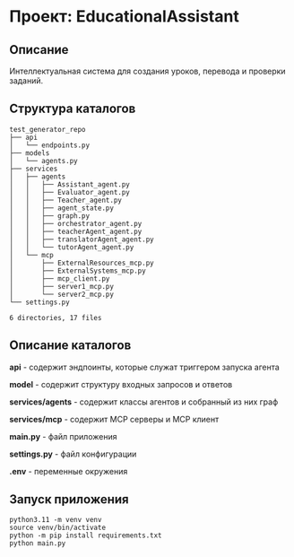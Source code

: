 # Проект: EducationalAssistant

## Описание

Интеллектуальная система для создания уроков, перевода и проверки заданий.

## Структура каталогов
```
test_generator_repo
├── api
│   └── endpoints.py
├── models
│   └── agents.py
├── services
│   ├── agents
│   │   ├── Assistant_agent.py
│   │   ├── Evaluator_agent.py
│   │   ├── Teacher_agent.py
│   │   ├── agent_state.py
│   │   ├── graph.py
│   │   ├── orchestrator_agent.py
│   │   ├── teacherAgent_agent.py
│   │   ├── translatorAgent_agent.py
│   │   └── tutorAgent_agent.py
│   └── mcp
│       ├── ExternalResources_mcp.py
│       ├── ExternalSystems_mcp.py
│       ├── mcp_client.py
│       ├── server1_mcp.py
│       └── server2_mcp.py
└── settings.py

6 directories, 17 files

```
## Описание каталогов

**api** - содержит эндпоинты, которые служат триггером запуска агента

**model** - содержит структуру входных запросов и ответов

**services/agents** - содержит классы агентов и собранный из них граф

**services/mcp** - содержит MCP серверы и MCP клиент

**main.py** - файл приложения

**settings.py** - файл конфигурации

**.env** - переменные окружения

## Запуск приложения
```
python3.11 -m venv venv
source venv/bin/activate
python -m pip install requirements.txt
python main.py
```